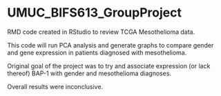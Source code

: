 # UMUC_BIFS613_GroupProject


RMD code created in RStudio to review TCGA Mesothelioma data. 

This code will run PCA analysis and generate graphs to compare gender and gene expression in patients diagnosed with mesothelioma.

Original goal of the project was to try and associate expression (or lack thereof) BAP-1 with gender and mesothelioma diagnoses.

Overall results were inconclusive.
